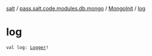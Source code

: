 [salt](../../index.md) / [pass.salt.code.modules.db.mongo](../index.md) / [MongoInit](index.md) / [log](./log.md)

# log

`val log: `[`Logger`](https://docs.oracle.com/javase/6/docs/api/java/util/logging/Logger.html)`!`